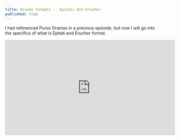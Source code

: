 ```yaml
---
title: Esiomi Formats -- Epitati And Erucher
published: true
---
```

I had referenced Purse Dramas in a previous episode, but now I will go into the specifics of what is Epitati and Erucher format.

<iframe width="560" height="315" sandbox="allow-same-origin allow-scripts allow-popups" src="https://video.ploud.jp/videos/embed/0b34aa14-886b-410f-af98-979477f44bd1" frameborder="0" allowfullscreen></iframe>
